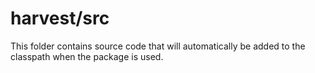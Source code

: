 # harvest/src

This folder contains source code that will automatically be added to the classpath when
the package is used.

